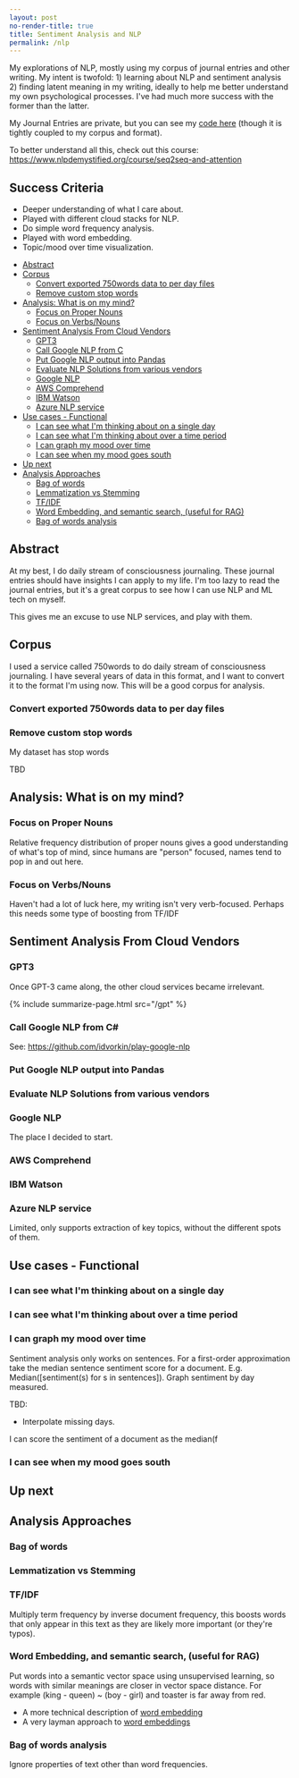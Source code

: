 ```yaml
---
layout: post
no-render-title: true
title: Sentiment Analysis and NLP
permalink: /nlp
---
```


My explorations of NLP, mostly using my corpus of journal entries and other writing. My intent is twofold: 1) learning about NLP and sentiment analysis 2) finding latent meaning in my writing, ideally to help me better understand my own psychological processes. I've had much more success with the former than the latter.

My Journal Entries are private, but you can see my [code here](https://github.com/idvorkin/nlp) (though it is tightly coupled to my corpus and format).

To better understand all this, check out this course: <https://www.nlpdemystified.org/course/seq2seq-and-attention>

## Success Criteria

- Deeper understanding of what I care about.
- Played with different cloud stacks for NLP.
- Do simple word frequency analysis.
- Played with word embedding.
- Topic/mood over time visualization.

<!-- prettier-ignore-start -->
<!-- vim-markdown-toc-start -->

- [Abstract](#abstract)
- [Corpus](#corpus)
    - [Convert exported 750words data to per day files](#convert-exported-750words-data-to-per-day-files)
    - [Remove custom stop words](#remove-custom-stop-words)
- [Analysis: What is on my mind?](#analysis-what-is-on-my-mind)
    - [Focus on Proper Nouns](#focus-on-proper-nouns)
    - [Focus on Verbs/Nouns](#focus-on-verbsnouns)
- [Sentiment Analysis From Cloud Vendors](#sentiment-analysis-from-cloud-vendors)
    - [GPT3](#gpt3)
    - [Call Google NLP from C](#call-google-nlp-from-c)
    - [Put Google NLP output into Pandas](#put-google-nlp-output-into-pandas)
    - [Evaluate NLP Solutions from various vendors](#evaluate-nlp-solutions-from-various-vendors)
    - [Google NLP](#google-nlp)
    - [AWS Comprehend](#aws-comprehend)
    - [IBM Watson](#ibm-watson)
    - [Azure NLP service](#azure-nlp-service)
- [Use cases - Functional](#use-cases---functional)
    - [I can see what I'm thinking about on a single day](#i-can-see-what-im-thinking-about-on-a-single-day)
    - [I can see what I'm thinking about over a time period](#i-can-see-what-im-thinking-about-over-a-time-period)
    - [I can graph my mood over time](#i-can-graph-my-mood-over-time)
    - [I can see when my mood goes south](#i-can-see-when-my-mood-goes-south)
- [Up next](#up-next)
- [Analysis Approaches](#analysis-approaches)
    - [Bag of words](#bag-of-words)
    - [Lemmatization vs Stemming](#lemmatization-vs-stemming)
    - [TF/IDF](#tfidf)
    - [Word Embedding, and semantic search, (useful for RAG)](#word-embedding-and-semantic-search-useful-for-rag)
    - [Bag of words analysis](#bag-of-words-analysis)

<!-- vim-markdown-toc -->
<!-- prettier-ignore-end -->

## Abstract

At my best, I do daily stream of consciousness journaling. These journal entries should have insights I can apply to my life. I'm too lazy to read the journal entries, but it's a great corpus to see how I can use NLP and ML tech on myself.

This gives me an excuse to use NLP services, and play with them.

## Corpus

I used a service called 750words to do daily stream of consciousness journaling. I have several years of data in this format, and I want to convert it to the format I'm using now. This will be a good corpus for analysis.

### Convert exported 750words data to per day files

### Remove custom stop words

My dataset has stop words

TBD

## Analysis: What is on my mind?

### Focus on Proper Nouns

Relative frequency distribution of proper nouns gives a good understanding of what's top of mind, since humans are "person" focused, names tend to pop in and out here.

### Focus on Verbs/Nouns

Haven't had a lot of luck here, my writing isn't very verb-focused. Perhaps this needs some type of boosting from TF/IDF

## Sentiment Analysis From Cloud Vendors

### GPT3

Once GPT-3 came along, the other cloud services became irrelevant.

{% include summarize-page.html src="/gpt" %}

### Call Google NLP from C#

See: <https://github.com/idvorkin/play-google-nlp>

### Put Google NLP output into Pandas

### Evaluate NLP Solutions from various vendors

### Google NLP

The place I decided to start.

### AWS Comprehend

### IBM Watson

### Azure NLP service

Limited, only supports extraction of key topics, without the different spots of them.

## Use cases - Functional

### I can see what I'm thinking about on a single day

### I can see what I'm thinking about over a time period

### I can graph my mood over time

Sentiment analysis only works on sentences. For a first-order approximation take the median sentence sentiment score for a document. E.g. Median([sentiment(s) for s in sentences]). Graph sentiment by day measured.

TBD:

- Interpolate missing days.

I can score the sentiment of a document as the median(f

### I can see when my mood goes south

## Up next

## Analysis Approaches

### Bag of words

### Lemmatization vs Stemming

### TF/IDF

Multiply term frequency by inverse document frequency, this boosts words that only appear in this text as they are likely more important (or they're typos).

### Word Embedding, and semantic search, (useful for RAG)

Put words into a semantic vector space using unsupervised learning, so words with similar meanings are closer in vector space distance. For example (king - queen) ~ (boy - girl) and toaster is far away from red.

- A more technical description of [word embedding](https://jalammar.github.io/illustrated-word2vec/)
- A very layman approach to [word embeddings](https://investigate.ai/text-analysis/word-embeddings/)

### Bag of words analysis

Ignore properties of text other than word frequencies.
